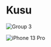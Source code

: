 # Kusu

![Group 3](https://user-images.githubusercontent.com/103019083/201271226-1853f18d-b711-4c16-aa9c-33af16e0d719.png)



![iPhone 13 Pro](https://user-images.githubusercontent.com/103019083/202615789-a5d7e660-dca5-4b3b-a467-336bb1f34dd8.png)
